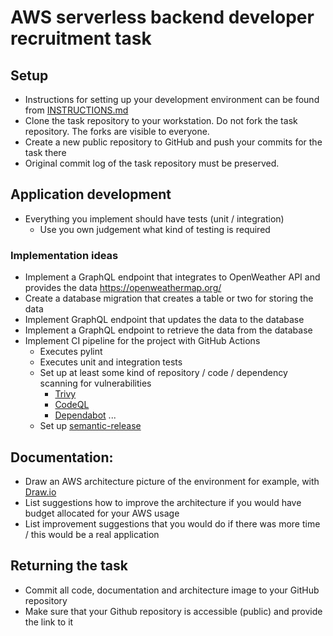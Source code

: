 # AWS serverless backend developer recruitment task

## Setup
- Instructions for setting up your development environment can be found from [INSTRUCTIONS.md](INSTRUCTIONS.md)
- Clone the task repository to your workstation. Do not fork the task repository. The forks are visible to everyone.
- Create a new public repository to GitHub and push your commits for the task there
- Original commit log of the task repository must be preserved.

## Application development 
- Everything you implement should have tests (unit / integration)
  - Use you own judgement what kind of testing is required
### Implementation ideas
- Implement a GraphQL endpoint that integrates to OpenWeather API and provides the data https://openweathermap.org/
- Create a database migration that creates a table or two for storing the data
- Implement GraphQL endpoint that updates the data to the database
- Implement a GraphQL endpoint to retrieve the data from the database
- Implement CI pipeline for the project with GitHub Actions 
  - Executes pylint
  - Executes unit and integration tests
  - Set up at least some kind of repository / code / dependency scanning for vulnerabilities
    - [Trivy](https://trivy.dev/)
    - [CodeQL](https://docs.github.com/en/code-security/code-scanning/introduction-to-code-scanning/about-code-scanning-with-codeql)
    - [Dependabot](https://docs.github.com/en/code-security/dependabot) ...
  - Set up [semantic-release](https://github.com/semantic-release/semantic-release) 

## Documentation:
- Draw an AWS architecture picture of the environment for example, with [Draw.io](https://app.diagrams.net/)
- List suggestions how to improve the architecture if you would have budget allocated for your AWS usage
- List improvement suggestions that you would do if there was more time / this would be a real application

## Returning the task
- Commit all code, documentation and architecture image to your GitHub repository
- Make sure that your Github repository is accessible (public) and provide the link to it




